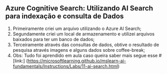 ## Azure Cognitive Search: Utilizando AI Search para indexação e consulta de Dados

1. Primeiramente criei um arquivo utilizando o Azure AI Search;
2. Segundamente criei um local de armazenamento e utilizei arquivos baixados para ter um banco de dados;
3. Terceiramente através das consultas de dados, obtive o resultado de pesquisa através imagens e alguns dados sobre coffee-break;
4. Obs: Tudo foi aprendido em aula caso queira saber mais segue esse # [link:] (https://microsoftlearning.github.io/mslearn-ai-fundamentals/Instructions/Labs/11-ai-search.html) 
   

